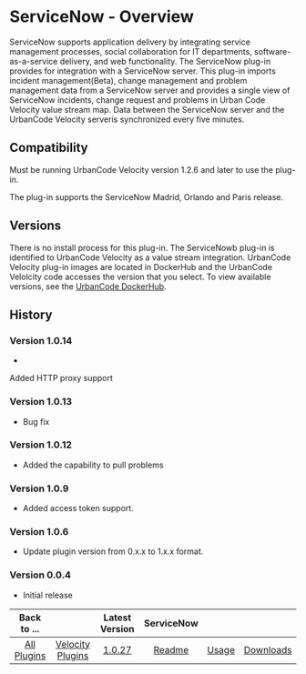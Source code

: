 
# ServiceNow - Overview

ServiceNow supports application delivery by integrating service management processes, social collaboration for IT departments, software-as-a-service delivery, and web functionality. The ServiceNow plug-in provides for integration with a ServiceNow server. This plug-in imports incident management(Beta), change management and problem management data from a ServiceNow server and provides a single view of ServiceNow incidents, change request and problems in Urban Code Velocity value stream map. Data between the ServiceNow server and the UrbanCode Velocity serveris synchronized every five minutes.

## Compatibility

Must be running UrbanCode Velocity version 1.2.6 and later to use the plug-in.

The plug-in supports the ServiceNow Madrid, Orlando and Paris release.

## Versions

There is no install process for this plug-in. The ServiceNowb plug-in is identified to UrbanCode Velocity as a value stream integration. UrbanCode Velocity plug-in images are located in DockerHub and the UrbanCode Velolcity code accesses the version that you select. To view available versions, see the [UrbanCode DockerHub](https://hub.docker.com/r/urbancode/ucv-ext-servicenow/tags).

## History

### Version 1.0.14

*
Added HTTP proxy support

### Version 1.0.13

* Bug fix

### Version 1.0.12

* Added the capability to pull problems


### Version 1.0.9

* Added access token support.

### Version 1.0.6

* Update plugin version from 0.x.x to 1.x.x format.

### Version 0.0.4

* Initial release


|Back to ...||Latest Version|ServiceNow |||
| :---: | :---: | :---: | :---: | :---: | :---: |
|[All Plugins](../../index.md)|[Velocity Plugins](../README.md)|[1.0.27](https://raw.githubusercontent.com/UrbanCode/IBM-UCV-PLUGINS/main/files/ucv-ext-servicenow/ucv-ext-servicenow-1.0.27.tar.zip)|[Readme](README.md)|[Usage](usage.md)|[Downloads](downloads.md)|
